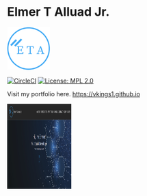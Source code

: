 <h1>Elmer T Alluad Jr.</h1>

<img src="img/myLogo/new-logo.png" width="100" height="100" >

[![CircleCI](https://circleci.com/gh/vkings1/vkings1.github.io.svg?style=svg)](https://circleci.com/gh/vkings1/vkings1.github.io) [![License: MPL 2.0](https://img.shields.io/badge/License-MPL%202.0-brightgreen.svg)](https://opensource.org/licenses/MPL-2.0) 


Visit my portfolio here. https://vkings1.github.io

<span><img src="img/screenshoots/elmer.PNG" width="150" height="200" ></span>

